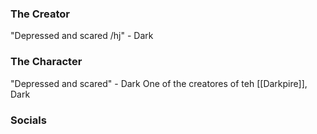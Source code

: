 ### The Creator
"Depressed and scared /hj"
\- Dark
### The Character
"Depressed and scared"
\- Dark
One of the creatores of teh [[Darkpire]], Dark 
### Socials